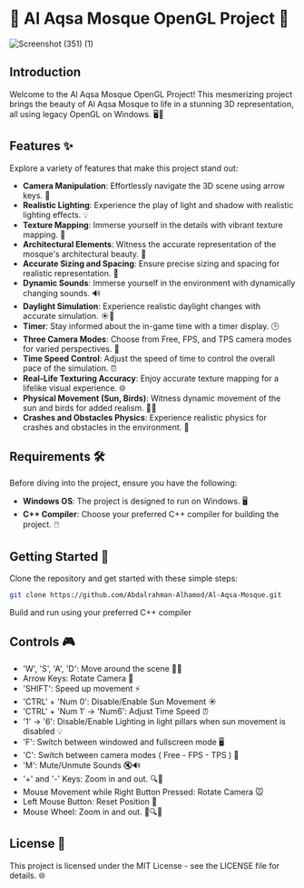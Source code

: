 # 🕌 Al Aqsa Mosque OpenGL Project 🌟

![Screenshot (351) (1)](https://github.com/Abdalrahman-Alhamod/Al-Aqsa-Mosque/assets/137921143/a0db1013-907f-4932-b737-25cfd06b6af8)


## Introduction

Welcome to the Al Aqsa Mosque OpenGL Project! This mesmerizing project brings the beauty of Al Aqsa Mosque to life in a stunning 3D representation, all using legacy OpenGL on Windows. 🖥️🏰

## Features ✨

Explore a variety of features that make this project stand out:

- **Camera Manipulation**: Effortlessly navigate the 3D scene using arrow keys. 📸
- **Realistic Lighting**: Experience the play of light and shadow with realistic lighting effects. 💡
- **Texture Mapping**: Immerse yourself in the details with vibrant texture mapping. 🌈
- **Architectural Elements**: Witness the accurate representation of the mosque's architectural beauty. 🏰
- **Accurate Sizing and Spacing**: Ensure precise sizing and spacing for realistic representation. 📏
- **Dynamic Sounds**: Immerse yourself in the environment with dynamically changing sounds. 🔊
- **Daylight Simulation**: Experience realistic daylight changes with accurate simulation. ☀️🌙
- **Timer**: Stay informed about the in-game time with a timer display. 🕒
- **Three Camera Modes**: Choose from Free, FPS, and TPS camera modes for varied perspectives. 🎥
- **Time Speed Control**: Adjust the speed of time to control the overall pace of the simulation. ⏰
- **Real-Life Texturing Accuracy**: Enjoy accurate texture mapping for a lifelike visual experience. 🌐
- **Physical Movement (Sun, Birds)**: Witness dynamic movement of the sun and birds for added realism. 🌅🦅
- **Crashes and Obstacles Physics**: Experience realistic physics for crashes and obstacles in the environment. 🚧


## Requirements 🛠️

Before diving into the project, ensure you have the following:

- **Windows OS**: The project is designed to run on Windows. 🖥️
- **C++ Compiler**: Choose your preferred C++ compiler for building the project. 🖱️

## Getting Started 🚀

Clone the repository and get started with these simple steps:

```bash
git clone https://github.com/Abdalrahman-Alhamod/Al-Aqsa-Mosque.git
```
Build and run using your preferred C++ compiler

## Controls 🎮

- 'W', 'S', 'A', 'D': Move around the scene 🚶‍♂️
- Arrow Keys: Rotate Camera 🔄
- 'SHIFT': Speed up movement ⚡
- 'CTRL' + 'Num 0': Disable/Enable Sun Movement ☀️
- 'CTRL' + 'Num 1' -> 'Num6': Adjust Time Speed ⏰
- '1' -> '6': Disable/Enable Lighting in light pillars when sun movement is disabled 💡
- 'F': Switch between windowed and fullscreen mode 🖥️
- 'C': Switch between camera modes ( Free - FPS - TPS ) 🎥
- 'M': Mute/Unmute Sounds 🔇🔊
- '+' and '-' Keys: Zoom in and out. 🔍🔎
- Mouse Movement while Right Button Pressed: Rotate Camera 🐭
- Left Mouse Button: Reset Position 🔄
- Mouse Wheel: Zoom in and out. 🔄🔍🔎
  

## License 📜
This project is licensed under the MIT License - see the LICENSE file for details. 🌐
